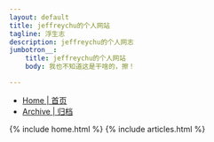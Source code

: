 ```yaml
---
layout: default
title: jeffreychu的个人网站
tagline: 浮生志
description: jeffreychu的个人网志
jumbotron__:
    title: jeffreychu的个人网站
    body: 我也不知道这是干啥的，擦！

---
```

<!-- Nav tabs -->
<ul class="nav nav-pills nav-justifiedx">
    <li class="active"><a href="/">Home | 首页</a></li>
    <li class=""><a href="/archive.html">Archive | 归档</a></li>
</ul>
{% include home.html %}
{% include articles.html %}
